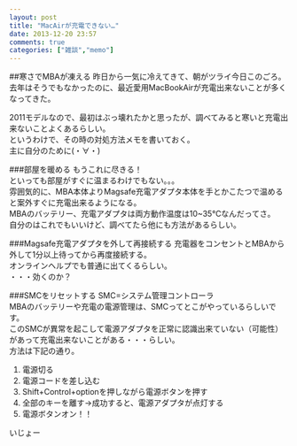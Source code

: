 ```yaml
---
layout: post
title: "MacAirが充電できない…"
date: 2013-12-20 23:57
comments: true
categories: ["雑談","memo"]
---
```

##寒さでMBAが凍える
昨日から一気に冷えてきて、朝がツライ今日このごろ。  
去年はそうでもなかったのに、最近愛用MacBookAirが充電出来ないことが多くなってきた。  
  
2011モデルなので、最初はぶっ壊れたかと思ったが、調べてみると寒いと充電出来ないことよくあるらしい。  
というわけで、その時の対処方法メモを書いておく。  
主に自分のために(・∀・)  

<!-- more -->

###部屋を暖める
もうこれに尽きる！  
といっても部屋がすぐに温まるわけでもない。。。  
雰囲気的に、MBA本体よりMagsafe充電アダプタ本体を手とかこたつで温めると案外すぐに充電出来るようになる。  
MBAのバッテリー、充電アダプタは両方動作温度は10~35℃なんだってさ。  
自分のはこれでもいいけど、調べてたら他にも方法があるらしい。  
  
###Magsafe充電アダプタを外して再接続する
充電器をコンセントとMBAから外して1分以上待ってから再度接続する。  
オンラインヘルプでも普通に出てくるらしい。  
・・・効くのか？  
  
###SMCをリセットする
SMC=システム管理コントローラ  
MBAのバッテリーや充電の電源管理は、SMCってとこがやっているらしいです。  
このSMCが異常を起こして電源アダプタを正常に認識出来ていない（可能性）があって充電出来ないことがある・・・らしい。  
方法は下記の通り。  
  
1. 電源切る
2. 電源コードを差し込む
3. Shift+Control+optionを押しながら電源ボタンを押す
4. 全部のキーを離す→成功すると、電源アダプタが点灯する
5. 電源ボタンオン！！
  
いじょー

